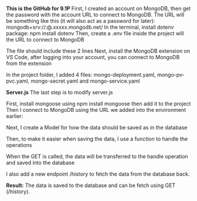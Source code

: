 **This is the GitHub for 9.1P**
First, I created an account on MongoDB, then get the password with the account URL to connect to MongoDB. The URL will be something like this (it will also act as a password for later):
mongodb+srv://<username>:<password>@<cluster-name>.xxxxx.mongodb.net/
In the terminal, install dotenv package:
npm install dotenv
Then, create a .env file inside the project will the URL to connect to MongoDB
 
The file should include these 2 lines 
Next, install the MongoDB extension on VS Code, after logging into your account, you can connect to MongoDB from the extension
 
In the project folder, I added 4 files: mongo-deployment.yaml, mongo-pv-pvc.yaml, mongo-secret.yaml and mongo-service.yaml 
 
**Server.js**
The last step is to modify server.js
 
First, install mongoose using npm install mongoose then add it to the project 
Then I connect to MongoDB using the URL we added into the environment earlier:
 
Next, I create a Model for how the data should be saved as in the database
 
Then, to make it easier when saving the data, I use a function to handle the operations
 
When the GET is called, the data will be transferred to the handle operation and saved into the database 
 
I also add a new endpoint /history to fetch the data from the database back.

**Result:**
The data is saved to the database and can be fetch using GET (/history).

